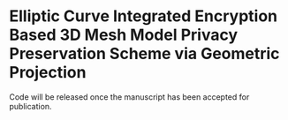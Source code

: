 # Elliptic Curve Integrated Encryption Based 3D Mesh Model Privacy Preservation Scheme via Geometric Projection
Code will be released once the manuscript has been accepted for publication.
